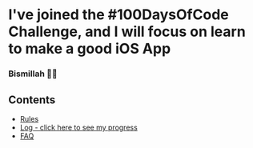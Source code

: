 # I've joined the #100DaysOfCode Challenge, and I will focus on learn to make a good iOS App
### Bismillah 🤲🏻
## Contents

* [Rules](rules.md)
* [Log - click here to see my progress](log.md)
* [FAQ](FAQ.md)